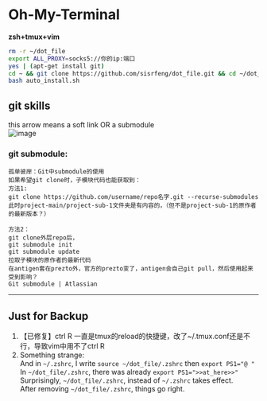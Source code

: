 # Oh-My-Terminal

**zsh+tmux+vim**

 ```bash
 rm -r ~/dot_file
 export ALL_PROXY=socks5://你的ip:端口
 yes | (apt-get install git) 
 cd ~ && git clone https://github.com/sisrfeng/dot_file.git && cd ~/dot_file
 bash auto_install.sh 
 ```
 
 ## git skills
 this arrow means a soft link OR a submodule   
 ![image](https://user-images.githubusercontent.com/53520949/134790530-feaea641-0da6-4483-b311-3f8301f9629b.png)   
###  git submodule:
```
孤单彼岸：Git中submodule的使用
如果希望git clone时，子模块代码也能获取到：
方法1:
git clone https://github.com/username/repo名字.git --recurse-submodules 
此时project-main/project-sub-1文件夹是有内容的，（但不是project-sub-1的原作者的最新版本？）

方法2：
git clone外层repo后，
git submodule init
git submodule update
拉取子模块的原作者的最新代码
在antigen套在prezto外，官方的prezto变了，antigen会自己git pull，然后使用起来受到影响？
Git submodule | Atlassian
```
 ---
 ## Just for Backup
1. 【已修复】ctrl R 一直是tmux的reload的快捷键，改了~/.tmux.conf还是不行，导致vim中用不了ctrl R
2. Something strange:    
 And in `~/.zshrc`, I write `source ~/dot_file/.zshrc` then `export PS1="@ "  `    
 In `~/dot_file/.zshrc`, there was already `export PS1=">>at_here>>"`  
 Surprisingly,  `~/dot_file/.zshrc`, instead of `~/.zshrc` takes effect.    
 After removing `~/dot_file/.zshrc`, things go right.  



